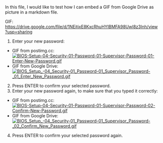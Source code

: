 In this file, I would like to test how I can embed a GIF from Google Drive as picture in a markdown file. 

GIF: https://drive.google.com/file/d/1NEitjxE8KxcRhuHYIBMFA98Uwl8z3lnh/view?usp=sharing

1. Enter your new password: 
- GIF from postimg.cc: 
[![BIOS-Setup-04-Security-01-Password-01-Supervisor-Password-01-Enter-New-Password.gif](https://i.postimg.cc/HWqfQs90/BIOS-Setup-04-Security-01-Password-01-Supervisor-Password-01-Enter-New-Password.gif)](https://postimg.cc/PNM3HHcN)
- GIF from Google Drive: 
[![BIOS_Setup_-_04_Security_-_01_Password_-_01_Supervisor_Password_-_01_Enter_New_Password.gif](https://drive.google.com/uc?id=1NEitjxE8KxcRhuHYIBMFA98Uwl8z3lnh/)](https://drive.google.com/file/d/1NEitjxE8KxcRhuHYIBMFA98Uwl8z3lnh/view?usp=sharing)
2. Press ENTER to confirm your selected password. 
3. Enter your new password again, to make sure that you typed it correctly: 
- GIF from postimg.cc: 
[![BIOS-Setup-04-Security-01-Password-01-Supervisor-Password-02-Confirm-New-Password.gif](https://i.postimg.cc/kGJRZdxT/BIOS-Setup-04-Security-01-Password-01-Supervisor-Password-02-Confirm-New-Password.gif)](https://postimg.cc/gX70XQth)
- GIF from Google Drive: 
[![BIOS_Setup_-_04_Security_-_01_Password_-_01_Supervisor_Password_-_02_Confirm_New_Password.gif](https://drive.google.com/uc?id=1KUwHU2BvHGNbN1N2T577QdF11TEy3w5e/)](https://drive.google.com/file/d/1KUwHU2BvHGNbN1N2T577QdF11TEy3w5e/view?usp=sharing)
4. Press ENTER to confirm your selected password again. 
